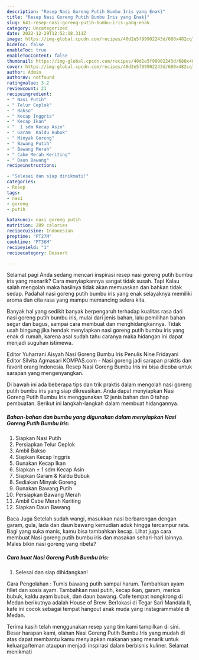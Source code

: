 ```yaml
---
description: "Resep Nasi Goreng Putih Bumbu Iris yang Enak}"
title: "Resep Nasi Goreng Putih Bumbu Iris yang Enak}"
slug: 641-resep-nasi-goreng-putih-bumbu-iris-yang-enak
category: Uncategorized
date: 2022-12-29T12:52:18.311Z
image: https://img-global.cpcdn.com/recipes/40d2e5f99902243d/680x482cq70/nasi-goreng-putih-bumbu-iris-foto-resep-utama.jpg
hideToc: false
enableToc: true
enableTocContent: false
thumbnail: https://img-global.cpcdn.com/recipes/40d2e5f99902243d/680x482cq70/nasi-goreng-putih-bumbu-iris-foto-resep-utama.jpg
cover: https://img-global.cpcdn.com/recipes/40d2e5f99902243d/680x482cq70/nasi-goreng-putih-bumbu-iris-foto-resep-utama.jpg
author: Admin
authorAv: notfound
ratingvalue: 3.2
reviewcount: 21
recipeingredient:
- " Nasi Putih"
- " Telur Ceplok"
- " Bakso"
- " Kecap Inggris"
- " Kecap Ikan"
- "  1 sdm Kecap Asin"
- " Garam  Kaldu Bubuk"
- " Minyak Goreng"
- " Bawang Putih"
- " Bawang Merah"
- " Cabe Merah Keriting"
- " Daun Bawang"
recipeinstructions:

- "Selesai dan siap dinikmati!"
categories:
- Resep
tags:
- nasi
- goreng
- putih

katakunci: nasi goreng putih 
nutrition: 289 calories
recipecuisine: Indonesian
preptime: "PT27M"
cooktime: "PT36M"
recipeyield: "1"
recipecategory: Dessert

---
```



Selamat pagi Anda sedang mencari inspirasi resep nasi goreng putih bumbu iris yang menarik? Cara menyiapkannya sangat tidak susah. Tapi Kalau salah mengolah maka hasilnya tidak akan memuaskan dan bahkan tidak sedap. Padahal nasi goreng putih bumbu iris yang enak selayaknya memiliki aroma dan cita rasa yang mampu memancing selera kita.


Banyak hal yang sedikit banyak berpengaruh terhadap kualitas rasa dari nasi goreng putih bumbu iris, mulai dari jenis bahan, lalu pemilihan bahan segar dan bagus, sampai cara membuat dan menghidangkannya. Tidak usah bingung jika hendak menyiapkan nasi goreng putih bumbu iris yang enak di rumah, karena asal sudah tahu caranya maka hidangan ini dapat menjadi suguhan istimewa.

Editor Yuharrani Aisyah Nasi Goreng Bumbu Iris Penulis Nine Fridayani Editor Silvita Agmasari KOMPAS.com - Nasi goreng jadi sarapan praktis dan favorit orang Indonesia. Resep Nasi Goreng Bumbu Iris ini bisa dicoba untuk sarapan yang mengenyangkan.


Di bawah ini ada beberapa tips dan trik praktis dalam mengolah nasi goreng putih bumbu iris yang siap dikreasikan. Anda dapat menyiapkan Nasi Goreng Putih Bumbu Iris menggunakan 12 jenis bahan dan 0 tahap pembuatan. Berikut ini langkah-langkah dalam membuat hidangannya.

<!--inarticleads1-->

##### Bahan-bahan dan bumbu yang digunakan dalam menyiapkan Nasi Goreng Putih Bumbu Iris:

1. Siapkan  Nasi Putih
1. Persiapkan  Telur Ceplok
1. Ambil  Bakso
1. Siapkan  Kecap Inggris
1. Gunakan  Kecap Ikan
1. Siapkan  ± 1 sdm Kecap Asin
1. Siapkan  Garam &amp; Kaldu Bubuk
1. Sediakan  Minyak Goreng
1. Gunakan  Bawang Putih
1. Persiapkan  Bawang Merah
1. Ambil  Cabe Merah Keriting
1. Siapkan  Daun Bawang


Baca Juga Setelah sudah wangi, masukkan nasi berbarengan dengan garam, gula, lada dan daun bawang kemudian aduk hingga tercampur rata. Bagi yang suka manis, kamu bisa tambahkan kecap. Lihat juga cara membuat Nasi goreng putih bumbu iris dan masakan sehari-hari lainnya. Males bikin nasi goreng yang ribeta? 

<!--inarticleads2-->

##### Cara buat Nasi Goreng Putih Bumbu Iris:


1. Selesai dan siap dihidangkan!

Cara Pengolahan : Tumis bawang putih sampai harum. Tambahkan ayam fillet dan sosis ayam. Tambahkan nasi putih, kecap ikan, garam, merica bubuk, kaldu ayam bubuk, dan daun bawang. Cafe tempat nongkrong di Medan berikutnya adalah House of Brew. Berlokasi di Tegar Sari Mandala II, kafe ini cocok sebagai tempat hangout anak muda yang instagrammable di Medan. 

Terima kasih telah menggunakan resep yang tim kami tampilkan di sini. Besar harapan kami, olahan Nasi Goreng Putih Bumbu Iris yang mudah di atas dapat membantu kamu menyiapkan makanan yang menarik untuk keluarga/teman ataupun menjadi inspirasi dalam berbisnis kuliner. Selamat menikmati
